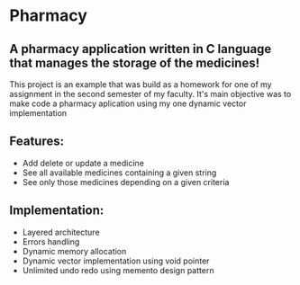 # Pharmacy


## A pharmacy application written in C language that manages the storage of the medicines!

This project is an example that was build as a homework for one of my assignment in the second semester of my faculty. It's main objective was to make code a pharmacy aplication using my one dynamic vector implementation


## Features:
* Add delete or update a medicine
* See all available medicines containing a given string
* See only those medicines depending on a given criteria

## Implementation:
* Layered architecture
* Errors handling
* Dynamic memory allocation
* Dynamic vector implementation using void pointer
* Unlimited undo redo using memento design pattern
